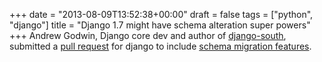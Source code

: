 +++
date = "2013-08-09T13:52:38+00:00"
draft = false
tags = ["python", "django"]
title = "Django 1.7 might have schema alteration super powers"
+++
Andrew Godwin, Django core dev and author of [django-south](http://south.aeracode.org/), submitted a [pull request](https://github.com/django/django/pull/376) for django to include [schema migration features](http://blog.yourlabs.org/post/20833599582/django-schema-migrations-nashvegas-vs-south-vs).